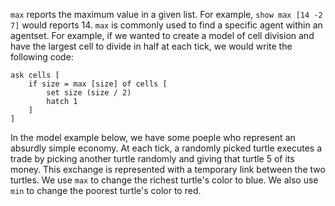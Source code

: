 ﻿`max` reports the maximum value in a given list. For example, `show max [14 -2 7]` would reports 14. `max` is commonly used to find a specific agent within an agentset. For example, if we wanted to create a model of cell division and have the largest cell to divide in half at each tick, we would write the following code:



```
ask cells [
	if size = max [size] of cells [
		set size (size / 2)
		hatch 1
	]
]
```



In the model example below, we have some poeple who represent an absurdly simple economy. At each tick, a randomly picked turtle executes a trade by picking another turtle randomly and giving that turtle 5 of its money. This exchange is represented with a temporary link between the two turtles. We use `max` to change the richest turtle's color to blue. We also use `min` to change the poorest turtle's color to red.